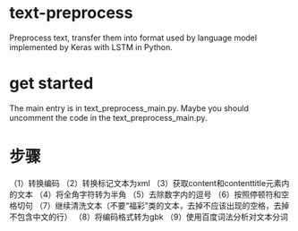 # text-preprocess
Preprocess text, transfer them into format used by language model implemented by Keras with LSTM in Python.

# get started
The main entry is in text_preprocess_main.py.
Maybe you should uncomment the code in the text_preprocess_main.py.

# 步骤
（1）转换编码
（2）转换标记文本为xml
（3）获取content和contenttitle元素内的文本
（4）将全角字符转为半角
（5）去除数字内的逗号
（6）按照停顿符和空格切句
（7）继续清洗文本（不要“福彩”类的文本，去掉不应该出现的空格，去掉不包含中文的行）
（8）将编码格式转为gbk
（9）使用百度词法分析对文本分词
